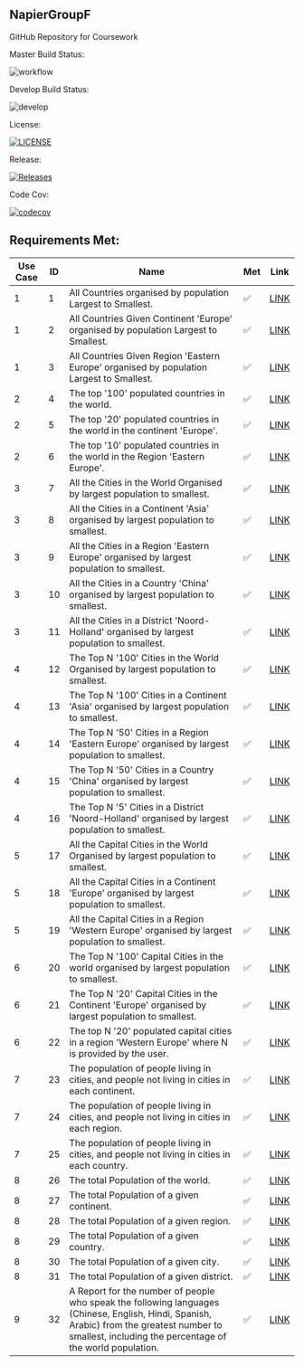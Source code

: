 ## NapierGroupF

GitHub Repository for Coursework

Master Build Status:

![workflow](https://github.com/GailFairley/NapierGroupF/actions/workflows/main.yml/badge.svg)

Develop Build Status:

![develop](https://img.shields.io/github/workflow/status/GailFairley/NapierGroupF/Coursework/develop?style=plastic)

License:

[![LICENSE](https://img.shields.io/github/license/GailFairley/NapierGroupF.svg?style=plastic)](https://github.com/GailFairley/NapierGroupF/blob/master/LICENSE)

Release:

[![Releases](https://img.shields.io/github/release/GailFairley/NapierGroupF/all.svg?style=plastic)](https://github.com/GailFairley/NapierGroupF/releases)

Code Cov:

[![codecov](https://codecov.io/gh/GailFairley/NapierGroupF/branch/master/graph/badge.svg?token=JOLN7FFQ9W)](https://codecov.io/gh/GailFairley/NapierGroupF)

## Requirements Met:

| Use Case | ID | Name | Met | Link |
| --- | --- | --- | --- | --- |
| 1 | 1 | All Countries organised by population Largest to Smallest. | ✅  | [LINK](https://github.com/GailFairley/NapierGroupF/blob/reports/CountriesOrganisedByPopulation.md) |
| 1 | 2 | All Countries Given Continent 'Europe' organised by population Largest to Smallest. | ✅ | [LINK](https://github.com/GailFairley/NapierGroupF/blob/reports/CountriesInAContinentOrganisedByPopulation.md) |
| 1 | 3 | All Countries Given Region 'Eastern Europe' organised by population Largest to Smallest. | ✅  | [LINK](https://github.com/GailFairley/NapierGroupF/blob/reports/CountriesInARegionOrganisedByPopulation.md) |
| 2 | 4 | The top '100' populated countries in the world. | ✅  | [LINK](https://github.com/GailFairley/NapierGroupF/blob/reports/TopNCountries.md) |
| 2 | 5 | The top '20' populated countries in the world in the continent 'Europe'. | ✅  | [LINK](https://github.com/GailFairley/NapierGroupF/blob/reports/TopNCountriesInAContinent.md) |
| 2 | 6 | The top '10' populated countries in the world in the Region 'Eastern Europe'. | ✅  | [LINK](https://github.com/GailFairley/NapierGroupF/blob/reports/TopNCountriesInARegion.md) |
| 3 | 7 | All the Cities in the World Organised by largest population to smallest. | ✅  | [LINK](https://github.com/GailFairley/NapierGroupF/blob/reports/AllCitiesInWorldOrganisedByPopulation.md) |
| 3 | 8 | All the Cities in a Continent 'Asia' organised by largest population to smallest. | ✅  | [LINK](https://github.com/GailFairley/NapierGroupF/blob/reports/AllCitiesInContinentOrganisedByPopulation.md) |
| 3 | 9 | All the Cities in a Region 'Eastern Europe' organised by largest population to smallest. | ✅  | [LINK](https://github.com/GailFairley/NapierGroupF/blob/reports/AllCitiesInARegionOrganisedByPopulation.md) |
| 3 | 10 | All the Cities in a Country 'China' organised by largest population to smallest. | ✅  | [LINK](https://github.com/GailFairley/NapierGroupF/blob/reports/AllCitiesInCountryOrganisedByPopulation.md) |
| 3 | 11 | All the Cities in a District 'Noord-Holland' organised by largest population to smallest. | ✅  | [LINK](https://github.com/GailFairley/NapierGroupF/blob/reports/AllCitiesInDistrictOrganisedByPopulation.md) |
| 4 | 12 | The Top N '100' Cities in the World Organised by largest population to smallest. | ✅  | [LINK](https://github.com/GailFairley/NapierGroupF/blob/reports/TopNCitiesInTheWorldOrganisedByPopulation.md) |
| 4 | 13 | The Top N '100' Cities in a Continent 'Asia' organised by largest population to smallest. | ✅  | [LINK](https://github.com/GailFairley/NapierGroupF/blob/reports/TopNCitiesInContinentOrganisedByPopulation.md) |
| 4 | 14 | The Top N '50' Cities in a Region 'Eastern Europe' organised by largest population to smallest. | ✅  | [LINK](https://github.com/GailFairley/NapierGroupF/blob/reports/TopNCitiesInARegionOrganisedByPopulation.md) |
| 4 | 15 | The Top N '50' Cities in a Country 'China' organised by largest population to smallest. | ✅  | [LINK](https://github.com/GailFairley/NapierGroupF/blob/reports/TopNCitiesInCountryOrganisedByPopulation.md) |
| 4 | 16 | The Top N '5' Cities in a District 'Noord-Holland' organised by largest population to smallest. | ✅  | [LINK](https://github.com/GailFairley/NapierGroupF/blob/reports/TopNCitiesInDistrictOrganisedByPopulation.md) |
| 5 | 17 | All the Capital Cities in the World Organised by largest population to smallest. | ✅  |  [LINK](https://github.com/GailFairley/NapierGroupF/blob/reports/AllCapitalCitiesInTheWorldOrganisedByPopulation.md) |
| 5 | 18 | All the Capital Cities in a Continent 'Europe' organised by largest population to smallest. | ✅  |  [LINK](https://github.com/GailFairley/NapierGroupF/blob/reports/AllCapitalCitiesInContinentOrganisedByPopulation.md) |
| 5 | 19 | All the Capital Cities in a Region 'Western Europe' organised by largest population to smallest. | ✅  | [LINK](https://github.com/GailFairley/NapierGroupF/blob/reports/AllCapitalCitiesInARegionOrganisedByPopulation.md) |
| 6 | 20 | The Top N '100' Capital Cities in the world organised by largest population to smallest. | ✅  | [LINK](https://github.com/GailFairley/NapierGroupF/blob/reports/TopNCapitalCitiesInTheWorldOrganisedByPopulation.md) |
| 6 | 21 | The Top N '20' Capital Cities in the Continent 'Europe' organised by largest population to smallest. | ✅  | [LINK](https://github.com/GailFairley/NapierGroupF/blob/reports/TopNCapitalCitiesInContinentOrganisedByPopulation.md) |
| 6 | 22 | The top N '20' populated capital cities in a region 'Western Europe' where N is provided by the user. | ✅  | [LINK](https://github.com/GailFairley/NapierGroupF/blob/reports/TopNCapitalCitiesInRegionOrganisedByPopulation.md) |
| 7 | 23 | The population of people living in cities, and people not living in cities in each continent. | ✅  | [LINK](https://github.com/GailFairley/NapierGroupF/blob/reports/PopulationOfPeopleInCitiesAndNotInCitiesInContinents.md) |
| 7 | 24 | The population of people living in cities, and people not living in cities in each region. | ✅  | [LINK](https://github.com/GailFairley/NapierGroupF/blob/reports/PopulationOfPeopleInCitiesAndNotInCitiesInRegions.md) |
| 7 | 25 | The population of people living in cities, and people not living in cities in each country. | ✅  | [LINK](https://github.com/GailFairley/NapierGroupF/blob/reports/PopulationOfPeopleInCitiesAndNotInCitiesInCountries.md) |
| 8 | 26 | The total Population of the world. | ✅  | [LINK](https://github.com/GailFairley/NapierGroupF/blob/reports/TotalPopulationOfWorld.md) |
| 8 | 27 | The total Population of a given continent. | ✅  | [LINK](https://github.com/GailFairley/NapierGroupF/blob/reports/TotalPopulationOfContinent.md) |
| 8 | 28 | The total Population of a given region. | ✅  | [LINK](https://github.com/GailFairley/NapierGroupF/blob/reports/TotalPopulationOfRegion.md) |
| 8 | 29 | The total Population of a given country. | ✅  | [LINK](https://github.com/GailFairley/NapierGroupF/blob/reports/TotalPopulationOfCountry.md) |
| 8 | 30 | The total Population of a given city. | ✅  | [LINK](https://github.com/GailFairley/NapierGroupF/blob/reports/TotalPopulationOfCity.md) |
| 8 | 31 | The total Population of a given district. | ✅  | [LINK](https://github.com/GailFairley/NapierGroupF/blob/reports/TotalPopulationOfDistrict.md) |
| 9 | 32 | A Report for the number of people who speak the following languages (Chinese, English, Hindi, Spanish, Arabic) from the greatest number to smallest, including the percentage of the world population. | ✅  | [LINK](https://github.com/GailFairley/NapierGroupF/blob/reports/LanguagesPopulationReport.md) |

